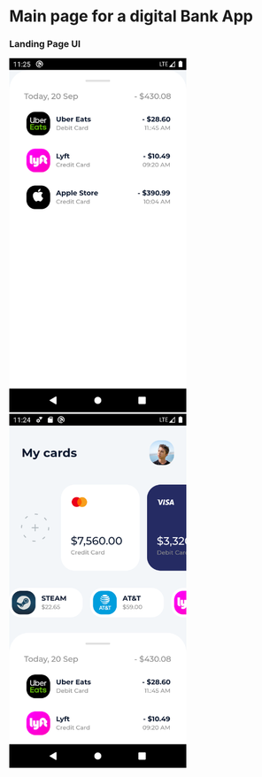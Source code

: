 # Main page for a digital Bank App



### Landing Page UI

<img src="/ressources/img2.png" width="320" height="640">
<img src="/ressources/img1.png" width="320" height="640">








